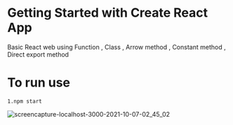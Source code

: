# Getting Started with Create React App

Basic React web using Function , Class , Arrow method , Constant method , Direct export method
# To run use 
    1.npm start
![screencapture-localhost-3000-2021-10-07-02_45_02](https://user-images.githubusercontent.com/78203118/136369068-1fb55970-de4e-4407-867b-42b93fcade45.png)
